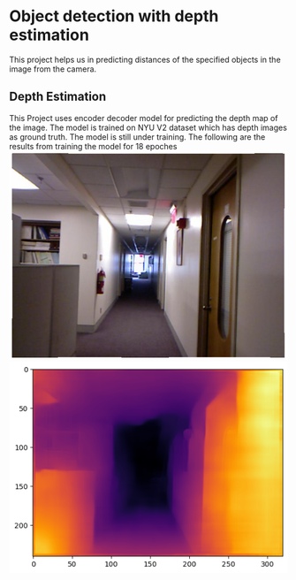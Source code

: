 # Object detection with depth estimation
This project helps us in predicting distances of the specified objects in the image from the camera.
## Depth Estimation
This Project uses encoder decoder model for predicting the depth map of the image. The model is trained on NYU V2 dataset which has depth images as ground truth.
The model is still under training.
The following are the results from training the model for 18 epoches
![input](/Depth_Model/outputs/00014_colors.png)
![output](/Depth_Model//outputs/output_18.png)